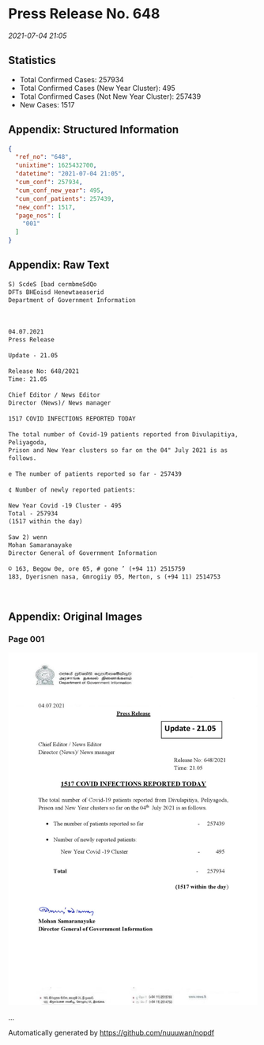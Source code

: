 
# Press Release No. 648
*2021-07-04 21:05*
## Statistics
* Total Confirmed Cases: 257934
* Total Confirmed Cases (New Year Cluster): 495
* Total Confirmed Cases (Not New Year Cluster): 257439
* New Cases: 1517




## Appendix: Structured Information
```json
{
  "ref_no": "648",
  "unixtime": 1625432700,
  "datetime": "2021-07-04 21:05",
  "cum_conf": 257934,
  "cum_conf_new_year": 495,
  "cum_conf_patients": 257439,
  "new_conf": 1517,
  "page_nos": [
    "001"
  ]
}
```

## Appendix: Raw Text
```text
S) ScdeS [bad cermbmeSdQo
DFTs BHEoisd Henewtaeaserid
Department of Government Information

 

04.07.2021
Press Release

Update - 21.05

Release No: 648/2021
Time: 21.05

Chief Editor / News Editor
Director (News)/ News manager

1517 COVID INFECTIONS REPORTED TODAY

The total number of Covid-19 patients reported from Divulapitiya, Peliyagoda,
Prison and New Year clusters so far on the 04" July 2021 is as follows.

e The number of patients reported so far - 257439

¢ Number of newly reported patients:

New Year Covid -19 Cluster - 495
Total - 257934
(1517 within the day)

Saw 2) wenn
Mohan Samaranayake
Director General of Government Information

© 163, Begow 0e, ore 05, # gone ’ (+94 11) 2515759
183, Dyerisnen nasa, Gmrogiiy 05, Merton, s (+94 11) 2514753

 

```

## Appendix: Original Images

### Page 001

![page_no](https://raw.githubusercontent.com/nuuuwan/nopdf_data/main/nopdf.dgigovlk.ref648.page001.jpeg)
        

...

Automatically generated by https://github.com/nuuuwan/nopdf

    
    